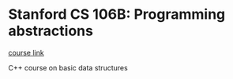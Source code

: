 # Stanford CS 106B: Programming abstractions
[course link](http://www.stanford.edu/class/cs106b/)

C++ course on basic data structures
